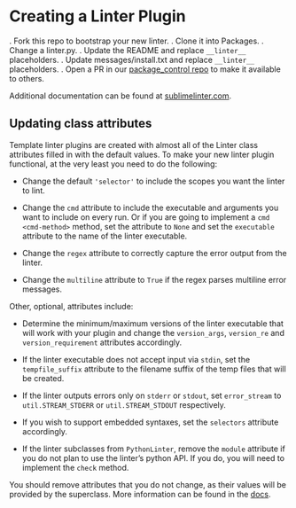 Creating a Linter Plugin
========================

. Fork this repo to bootstrap your new linter.
. Clone it into Packages.
. Change a linter.py.
. Update the README and replace `__linter__` placeholders.
. Update messages/install.txt and replace `__linter__` placeholders.
. Open a PR in our [package_control repo](https://github.com/SublimeLinter/package_control_channel) to make it available to others.

Additional documentation can be found at [sublimelinter.com](http://sublimelinter.com).


Updating class attributes
--------------------------
Template linter plugins are created with almost all of the Linter class attributes filled in with the default values. To make your new linter plugin functional, at the very least you need to do the following:

- Change the default `'selector'` to include the scopes you want the linter to lint.

- Change the `cmd` attribute to include the executable and arguments you want to include on every run. Or if you are going to implement a `cmd <cmd-method>` method, set the attribute to `None` and set the `executable` attribute to the name of the linter executable.

- Change the `regex` attribute to correctly capture the error output from the linter.

- Change the `multiline` attribute to `True` if the regex parses multiline error messages.

Other, optional, attributes include:

- Determine the minimum/maximum versions of the linter executable that will work with your plugin and change the `version_args`, `version_re` and `version_requirement` attributes accordingly.

- If the linter executable does not accept input via `stdin`, set the `tempfile_suffix` attribute to the filename suffix of the temp files that will be created.

- If the linter outputs errors only on `stderr` or `stdout`, set `error_stream` to `util.STREAM_STDERR` or `util.STREAM_STDOUT` respectively.

- If you wish to support embedded syntaxes, set the `selectors` attribute accordingly.

- If the linter subclasses from `PythonLinter`, remove the `module` attribute if you do not plan to use the linter’s python API. If you do, you will need to implement the `check` method.

You should remove attributes that you do not change, as their values will be provided by the superclass. More information can be found in the [docs](https://github.com/SublimeLinter/SublimeLinter/blob/master/docs/linter_attributes.rst).
